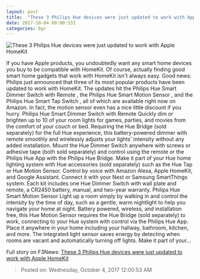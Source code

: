 ```yaml
---
layout: post
title:  "These 3 Philips Hue devices were just updated to work with Apple HomeKit"
date: 2017-10-04 00:00:53Z
categories: bgr
---
```


![These 3 Philips Hue devices were just updated to work with Apple HomeKit](https://boygeniusreport.files.wordpress.com/2017/10/philips-hue-starter-kit.jpg?quality=98&strip=all)

If you have Apple products, you undoubtedly want any smart home devices you buy to be compatible with HomeKit. Of course, actually finding good smart home gadgets that work with HomeKit isn't always easy. Good news: Philips just announced that three of its most popular products have been updated to work with HomeKit. The updates hit the Philips Hue Smart Dimmer Switch with Remote , the Philips Hue Smart Motion Sensor , and the Philips Hue Smart Tap Switch , all of which are available right now on Amazon. In fact, the motion sensor even has a nice little discount if you hurry. Philips Hue Smart Dimmer Switch with Remote Quickly dim or brighten up to 10 of your room lights for games, parties, and movies from the comfort of your couch or bed. Requiring the Hue Bridge (sold separately) for the full Hue experience, this battery-powered dimmer with remote smoothly and wirelessly adjusts your lights' intensity without any added installation. Mount the Hue Dimmer Switch anywhere with screws or adhesive tape (both sold separately) and control using the remote or the Philips Hue App with the Philips Hue Bridge. Make it part of your Hue home lighting system with Hue accessories (sold separately) such as the Hue Tap or Hue Motion Sensor. Control by voice with Amazon Alexa, Apple HomeKit, and Google Assistant. Connect it with your Nest or Samsung SmartThings system. Each kit includes one Hue Dimmer Switch with wall plate and remote, a CR2450 battery, manual, and two-year warranty. Philips Hue Smart Motion Sensor Light up a room simply by walking in and control the intensity by the time of day, such as a gentle, warm nightlight to help you navigate your home at night. Battery powered, wireless, and installation free, this Hue Motion Sensor requires the Hue Bridge (sold separately) to work, connecting to your Hue system with control via the Philips Hue App. Place it anywhere in your home including your hallway, bathroom, kitchen, and more. The integrated light sensor saves energy by detecting when rooms are vacant and automatically turning off lights. Make it part of your...


Full story on F3News: [These 3 Philips Hue devices were just updated to work with Apple HomeKit](http://www.f3nws.com/n/mkTJW)

> Posted on: Wednesday, October 4, 2017 12:00:53 AM
